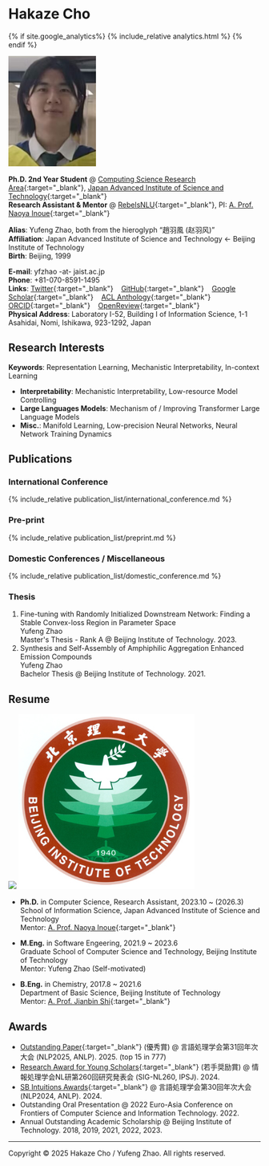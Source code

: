 # Hakaze Cho

{% if site.google_analytics%}
{% include_relative analytics.html %}
{% endif %}

<link rel="stylesheet" type="text/css" href="//fonts.googleapis.com/css?family=Gentium+Basic" />

<div class="img_margin">
<img src="./assets/fig/photo.png" alt="" title="@Beijing Inst. Tech. 2023" height="220">
</div>

**Ph.D. 2nd Year Student** @ [Computing Science Research Area](https://www.jaist.ac.jp/areas/cs/){:target="_blank"}, [Japan Advanced Institute of Science and Technology](https://www.jaist.ac.jp/){:target="_blank"}  
**Research Assistant & Mentor** @ [RebelsNLU](https://rebelsnlu.super.site/){:target="_blank"}, PI: [A. Prof. Naoya Inoue](https://naoya-i.info/){:target="_blank"}   

**Alias**: Yufeng Zhao, both from the hieroglyph “趙羽風 (赵羽风)”  
**Affiliation**: Japan Advanced Institute of Science and Technology ← Beijing Institute of Technology  
**Birth**: Beijing, 1999

**E-mail**: yfzhao -at- jaist.ac.jp  
**Phone**: +81-070-8591-1495  
**Links**:
[Twitter](https://x.com/yfZhao495){:target="_blank"} &nbsp;&nbsp;
[GitHub](https://github.com/hc495){:target="_blank"} &nbsp;&nbsp; 
[Google Scholar](https://scholar.google.com/citations?user=q_eQAcwAAAAJ){:target="_blank"} &nbsp;&nbsp; 
[ACL Anthology](https://aclanthology.org/people/h/hakaze-cho/){:target="_blank"} &nbsp;&nbsp; 
[ORCID](https://orcid.org/0000-0002-7127-1954){:target="_blank"} &nbsp;&nbsp; 
[OpenReview](https://openreview.net/profile?id=~Hakaze_Cho1){:target="_blank"}  
**Physical Address**: Laboratory I-52, Building I of Information Science, 1-1 Asahidai, Nomi, Ishikawa, 923-1292, Japan  

## Research Interests

**Keywords**: Representation Learning, Mechanistic Interpretability, In-context Learning  
- **Interpretability**: Mechanistic Interpretability, Low-resource Model Controlling  
- **Large Languages Models**: Mechanism of / Improving Transformer Large Language Models  
- **Misc.**: Manifold Learning, Low-precision Neural Networks, Neural Network Training Dynamics

## Publications

### International Conference

{% include_relative publication_list/international_conference.md %}

### Pre-print

{% include_relative publication_list/preprint.md %}

### <a title="(† = Japan-domestic Secondary Publication for Conference Papers; Default: Non-refereed,▲= Refereed)">Domestic Conferences / Miscellaneous</a>
    
{% include_relative publication_list/domestic_conference.md %}

### Thesis

1. Fine-tuning with Randomly Initialized Downstream Network: Finding a Stable Convex-loss Region in Parameter Space    
    Yufeng Zhao   
    Master's Thesis - Rank A @ Beijing Institute of Technology. 2023.
2. Synthesis and Self-Assembly of Amphiphilic Aggregation Enhanced Emission Compounds   
   Yufeng Zhao   
   Bachelor Thesis @ Beijing Institute of Technology. 2021.

## Resume

<div class="img_margin">
<img src="./assets/fig/jaist.jpg" weight="300">
<img src="./assets/fig/bit_xiaohui.jpg" weight="300">
</div>

- **Ph.D.** in Computer Science, Research Assistant, 2023.10 ~ (2026.3)  
  School of Information Science, Japan Advanced Institute of Science and Technology  
  Mentor: [A. Prof. Naoya Inoue](https://naoya-i.info/){:target="_blank"}

- **M.Eng.** in Software Engeering, 2021.9 ~ 2023.6   
  Graduate School of Computer Science and Technology, Beijing Institute of Technology   
  Mentor: Yufeng Zhao (Self-motivated)
  
- **B.Eng.** in Chemistry, 2017.8 ~ 2021.6  
  Department of Basic Science, Beijing Institute of Technology  
  Mentor: [A. Prof. Jianbin Shi](https://mse.bit.edu.cn/szdw/jgml/clwlyhxxg/ff4af2fd072b47beadc219b5c4e266f7.htm){:target="_blank"}

## Awards

- [Outstanding Paper](https://anlp.jp/nlp2025/award.html#outstanding){:target="_blank"} (優秀賞) @ 言語処理学会第31回年次大会 (NLP2025, ANLP). 2025. (top 15 in 777)
- [Research Award for Young Scholars](https://sites.google.com/sig-nl.ipsj.or.jp/sig-nl/%E6%8E%88%E8%B3%9E/young#h.qq15e8v12s8d){:target="_blank"} (若手奨励賞) @ 情報処理学会NL研第260回研究発表会 (SIG-NL260, IPSJ). 2024.
- [SB Intuitions Awards](https://www.anlp.jp/nlp2024/award.html){:target="_blank"} @ 言語処理学会第30回年次大会 (NLP2024, ANLP). 2024.
- Outstanding Oral Presentation @ 2022 Euro-Asia Conference on Frontiers of Computer Science and Information Technology. 2022.
- Annual Outstanding Academic Scholarship @ Beijing Institute of Technology. 2018, 2019, 2021, 2022, 2023.

* * *

Copyright © 2025 Hakaze Cho / Yufeng Zhao. All rights reserved.
